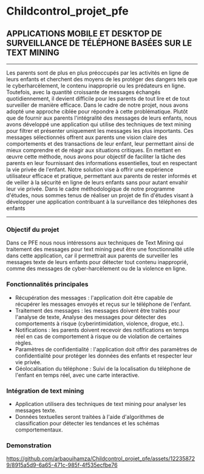 # Childcontrol_projet_pfe
## APPLICATIONS MOBILE ET DESKTOP DE SURVEILLANCE DE TÉLÉPHONE BASÉES SUR  LE TEXT MINING
***
Les parents sont de plus en plus préoccupés par les activités en ligne de leurs enfants et cherchent des
moyens de les protéger des dangers tels que le cyberharcèlement, le contenu inapproprié ou les
prédateurs en ligne. Toutefois, avec la quantité croissante de messages échangés quotidiennement, il
devient difficile pour les parents de tout lire et de tout surveiller de manière efficace.
Dans le cadre de notre projet, nous avons adopté une approche ciblée pour répondre à cette
problématique. Plutôt que de fournir aux parents l'intégralité des messages de leurs enfants, nous avons
développé une application qui utilise des techniques de text mining pour filtrer et présenter uniquement
les messages les plus importants. Ces messages sélectionnés offrent aux parents une vision claire des
comportements et des transactions de leur enfant, leur permettant ainsi de mieux comprendre et de
réagir aux situations critiques.
En mettant en œuvre cette méthode, nous avons pour objectif de faciliter la tâche des parents en leur
fournissant des informations essentielles, tout en respectant la vie privée de l'enfant. Notre solution vise
à offrir une expérience utilisateur efficace et pratique, permettant aux parents de rester informés et de
veiller à la sécurité en ligne de leurs enfants sans pour autant envahir leur vie privée.
Dans le cadre méthodologique de notre programme d'études, nous sommes tenus de réaliser un projet
de fin d'études visant à développer une application contribuant à la surveillance des téléphones des
enfants
*** 

### Objectif du projet
Dans ce PFE nous nous intéressons aux techniques de Text Mining qui traitement des messages pour
text mining peut être une fonctionnalité utile dans cette application, car il permettrait aux parents de
surveiller les messages texte de leurs enfants pour détecter tout contenu inapproprié, comme des
messages de cyber-harcèlement ou de la violence en ligne.
### Fonctionnalités principales
* Récupération des messages : l'application doit être capable de récupérer les messages envoyés
et reçus sur le téléphone de l'enfant.
* Traitement des messages : les messages doivent être traités pour l'analyse de texte, Analyse des
messages pour détecter des comportements à risque (cyberintimidation, violence, drogue, etc.).
* Notifications : les parents doivent recevoir des notifications en temps réel en cas de
comportement à risque ou de violation de certaines règles.
* Paramètres de confidentialité : l'application doit offrir des paramètres de confidentialité pour
protéger les données des enfants et respecter leur vie privée.
* Géolocalisation du téléphone : Suivi de la localisation du téléphone de l'enfant en temps réel,
avec une carte interactive.
### Intégration de text mining
* Application utilisera des techniques de text mining pour analyser les messages texte.
* Données textuelles seront traitées à l'aide d'algorithmes de classification pour détecter les
tendances et les schémas comportementaux.
### Demonstration

https://github.com/arbaouihamza/Childcontrol_projet_pfe/assets/122358729/8915a5d9-6a65-471c-985f-4f535ecfbe76

